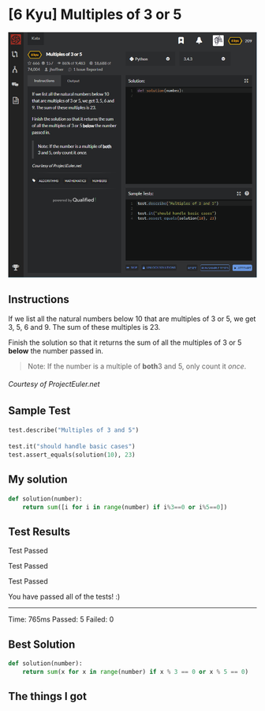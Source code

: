 # [6 Kyu] Multiples of 3 or 5

![image](./Problem.png)


## Instructions

If we list all the natural numbers below 10 that are multiples of 3 or 5, we get 3, 5, 6 and 9. The sum of these multiples is 23.

Finish the solution so that it returns the sum of all the multiples of 3 or 5 **below** the number passed in.

> Note: If the number is a multiple of **both**3 and 5, only count it *once*.

###### *Courtesy of ProjectEuler.net*



## Sample Test

```python
test.describe("Multiples of 3 and 5")

test.it("should handle basic cases")
test.assert_equals(solution(10), 23)
```



## My solution

```python
def solution(number):
    return sum([i for i in range(number) if i%3==0 or i%5==0])
```



## Test Results

Test Passed

Test Passed

Test Passed

You have passed all of the tests! :)

---------

Time: 765ms Passed: 5 Failed: 0



## Best Solution

```python
def solution(number):
    return sum(x for x in range(number) if x % 3 == 0 or x % 5 == 0)
```



## The things I got

